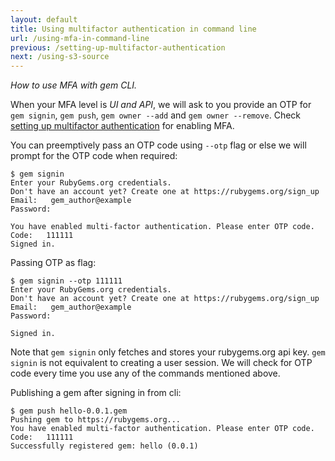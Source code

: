 ```yaml
---
layout: default
title: Using multifactor authentication in command line
url: /using-mfa-in-command-line
previous: /setting-up-multifactor-authentication
next: /using-s3-source
---
```

<em class="t-gray">How to use MFA with gem CLI.</em>

When your MFA level is _UI and API_, we will ask to you provide an OTP
for `gem signin`, `gem push`, `gem owner --add` and `gem owner --remove`.
Check [setting up multifactor authentication](/setting-up-multifactor-authentication)
for enabling MFA.

You can preemptively pass an OTP code using `--otp` flag or else we will prompt
for the OTP code when required:

    $ gem signin
    Enter your RubyGems.org credentials.
    Don't have an account yet? Create one at https://rubygems.org/sign_up
    Email:   gem_author@example
    Password:

    You have enabled multi-factor authentication. Please enter OTP code.
    Code:   111111
    Signed in.

Passing OTP as flag:

    $ gem signin --otp 111111
    Enter your RubyGems.org credentials.
    Don't have an account yet? Create one at https://rubygems.org/sign_up
    Email:   gem_author@example
    Password:

    Signed in.

Note that `gem signin` only fetches and stores your rubygems.org api key. `gem signin`
is not equivalent to creating a user session. We will check for OTP code every time you
use any of the commands mentioned above.

Publishing a gem after signing in from cli:

    $ gem push hello-0.0.1.gem
    Pushing gem to https://rubygems.org...
    You have enabled multi-factor authentication. Please enter OTP code.
    Code:   111111
    Successfully registered gem: hello (0.0.1)
